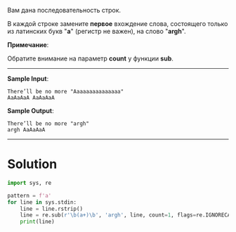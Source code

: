 Вам дана последовательность строк.

В каждой строке замените **первое** вхождение слова, состоящего только из латинских букв "**a**" (регистр не важен), на слово "**argh**".

**Примечание**:

Обратите внимание на параметр **count** у функции **sub﻿**.

---

**Sample Input**:

```
There’ll be no more "Aaaaaaaaaaaaaaa"
AaAaAaA AaAaAaA
```

**Sample Output**:

```
There’ll be no more "argh"
argh AaAaAaA
```

---

# Solution
```python
import sys, re

pattern = f'a'
for line in sys.stdin:
    line = line.rstrip()
    line = re.sub(r'\b(a+)\b', 'argh', line, count=1, flags=re.IGNORECASE)
    print(line)
```
